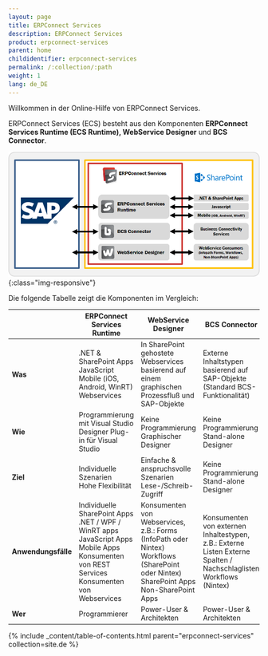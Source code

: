 ```yaml
---
layout: page
title: ERPConnect Services
description: ERPConnect Services
product: erpconnect-services
parent: home
childidentifier: erpconnect-services
permalink: /:collection/:path
weight: 1
lang: de_DE
---
```


Willkommen in der Online-Hilfe von ERPConnect Services. 

ERPConnect Services (ECS) besteht aus den Komponenten **ERPConnect Services Runtime (ECS Runtime), WebService Designer** und **BCS Connector**.

![ECS-Architecture](/img/content/ECS-Architecture.png){:class="img-responsive"}

Die folgende Tabelle zeigt die Komponenten im Vergleich:

|                     | ERPConnect Services Runtime                                                                                                                                        | WebService Designer                                                                                                                        | BCS Connector                                                                                                          |
|---------------------|--------------------------------------------------------------------------------------------------------------------------------------------------------------------|--------------------------------------------------------------------------------------------------------------------------------------------|------------------------------------------------------------------------------------------------------------------------|
| **Was**             | .NET & SharePoint Apps<br> JavaScript<br> Mobile (iOS, Android, WinRT)<br> Webservices                                                                             | In SharePoint gehostete Webservices   basierend auf einem graphischen Prozessfluß       und SAP-Objekte                                    | Externe Inhaltstypen basierend   auf SAP-Objekte   (Standard BCS-Funktionalität)                                       |
| **Wie**             | Programmierung mit Visual Studio<br> Designer Plug-in für Visual Studio                                                                                            | Keine Programmierung   Graphischer Designer                                                                                                | Keine Programmierung  Stand-alone Designer                                                                             |
| **Ziel**            | Individuelle Szenarien<br> Hohe Flexibilität                                                                                                                       | Einfache & anspruchsvolle Szenarien  Lese-/Schreib-Zugriff                                                                                 | Keine Programmierung  Stand-alone Designer                                                                             |
| **Anwendungsfälle** | Individuelle SharePoint Apps<br> .NET / WPF / WinRT apps<br> JavaScript Apps<br> Mobile Apps<br> Konsumenten von REST Services<br> Konsumenten von Webservices<br> | Konsumenten von Webservices, z.B.:  Forms (InfoPath oder Nintex)  Workflows (SharePoint oder Nintex)  SharePoint Apps  Non-SharePoint Apps | Konsumenten von externen Inhaltestypen, z.B.:  Externe Listen  Externe Spalten / Nachschlaglisten   Workflows (Nintex) |
| **Wer**             | Programmierer                                                                                                                                                      | Power-User & Architekten                                                                                                                   | Power-User & Architekten                                                                                               |

{% include _content/table-of-contents.html parent="erpconnect-services" collection=site.de %}